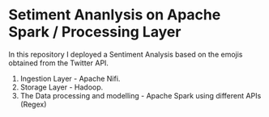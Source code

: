 # Setiment Ananlysis on Apache Spark / Processing Layer 
In this repository I deployed a Sentiment Analysis based on the emojis obtained from the Twitter API. 

1) Ingestion Layer - Apache Nifi.  
2) Storage Layer - Hadoop.  
3) The Data processing and modelling - Apache Spark using different APIs (Regex) 
